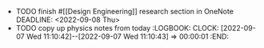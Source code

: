 - TODO finish #[[Design Engineering]] research section in OneNote
  DEADLINE: <2022-09-08 Thu>
- TODO copy up physics notes from today
  :LOGBOOK:
  CLOCK: [2022-09-07 Wed 11:10:42]--[2022-09-07 Wed 11:10:43] =>  00:00:01
  :END: